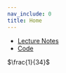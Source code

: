 ```yaml
---
nav_include: 0
title: Home
---
```

* [Lecture Notes](./LectureNotes)
* [Code](./code)

$\frac{1}{34}$ 



